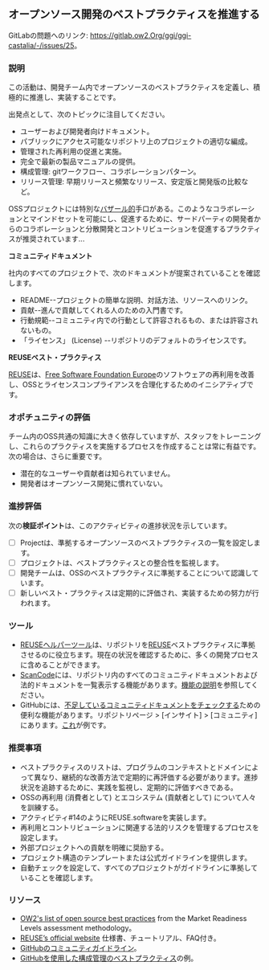 ## オープンソース開発のベストプラクティスを推進する

GitLabの問題へのリンク: <https://gitlab.ow2.Org/ggi/ggi-castalia/-/issues/25>。

### 説明

この活動は、開発チーム内でオープンソースのベストプラクティスを定義し、積極的に推進し、実装することです。

出発点として、次のトピックに注目してください。
* ユーザーおよび開発者向けドキュメント。
* パブリックにアクセス可能なリポジトリ上のプロジェクトの適切な編成。
* 管理された再利用の促進と実施。
* 完全で最新の製品マニュアルの提供。
* 構成管理: gitワークフロー、コラボレーションパターン。
* リリース管理: 早期リリースと頻繁なリリース、安定版と開発版の比較など。

OSSプロジェクトには特別な[バザール的](http://www.catb.org/~esr/writings/cathedral-bazaar/)手口がある。このようなコラボレーションとマインドセットを可能にし、促進するために、サードパーティの開発者からのコラボレーションと分散開発とコントリビューションを促進するプラクティスが推奨されています...

**コミュニティドキュメント**

社内のすべてのプロジェクトで、次のドキュメントが提案されていることを確認します。
* README--プロジェクトの簡単な説明、対話方法、リソースへのリンク。
* 貢献--進んで貢献してくれる人のための入門書です。
* 行動規範--コミュニティ内での行動として許容されるもの、または許容されないもの。
* 「ライセンス」 (License) --リポジトリのデフォルトのライセンスです。

**REUSEベスト・プラクティス**

[REUSE](https://reuse.software)は、[Free Software Foundation Europe](https://fsfe.org/)のソフトウェアの再利用を改善し、OSSとライセンスコンプライアンスを合理化するためのイニシアティブです。

### オポチュニティの評価

チーム内のOSS共通の知識に大きく依存していますが、スタッフをトレーニングし、これらのプラクティスを実施するプロセスを作成することは常に有益です。次の場合は、さらに重要です。
* 潜在的なユーザーや貢献者は知られていません。
* 開発者はオープンソース開発に慣れていない。

### 進捗評価

次の**検証ポイント**は、このアクティビティの進捗状況を示しています。
- [ ] Projectは、準拠するオープンソースのベストプラクティスの一覧を設定します。
- [ ] プロジェクトは、ベストプラクティスとの整合性を監視します。
- [ ] 開発チームは、OSSのベストプラクティスに準拠することについて認識しています。
- [ ] 新しいベスト・プラクティスは定期的に評価され、実装するための努力が行われます。

### ツール

* [REUSEヘルパーツール](https://github.com/fsfe/reuse-tool)は、リポジトリを[REUSE](https://reuse.software)ベストプラクティスに準拠させるのに役立ちます。現在の状況を確認するために、多くの開発プロセスに含めることができます。
* [ScanCode](https://scancode-toolkit.readthedocs.io)には、リポジトリ内のすべてのコミュニティドキュメントおよび法的ドキュメントを一覧表示する機能があります。[機能の説明](https://scancode-toolkit.readthedocs.io/en/latest/cli-reference/scan-options-pre.html#classify)を参照してください。
* GitHubには、[不足しているコミュニティドキュメントをチェックする](https://docs.github.com/articles/viewing-your-community-profile)ための便利な機能があります。リポジトリページ > [インサイト] > [コミュニティ] にあります。[これ](https://github.com/borisbaldassari/alambic/community)が例です。

### 推奨事項

* ベストプラクティスのリストは、プログラムのコンテキストとドメインによって異なり、継続的な改善方法で定期的に再評価する必要があります。進捗状況を追跡するために、実践を監視し、定期的に評価すべきである。
* OSSの再利用 (消費者として) とエコシステム (貢献者として) について人々を訓練する。
* アクティビティ#14のようにREUSE.softwareを実装します。
* 再利用とコントリビューションに関連する法的リスクを管理するプロセスを設定します。
* 外部プロジェクトへの貢献を明確に奨励する。
* プロジェクト構造のテンプレートまたは公式ガイドラインを提供します。
* 自動チェックを設定して、すべてのプロジェクトがガイドラインに準拠していることを確認します。

### リソース

* [OW2's list of open source best practices](https://www.ow2.org/view/MRL/Full_List_of_Best_Practices) from the Market Readiness Levels assessment methodology。
* [REUSE’s official website](https://reuse.software) 仕様書、チュートリアル、FAQ付き。
* [GitHubのコミュニティガイドライン](https://opensource.guide/)。
* [GitHubを使用した構成管理のベストプラクティス](https://dev.to/datreeio/top-10-github-best-practices-3kl2)の例。
